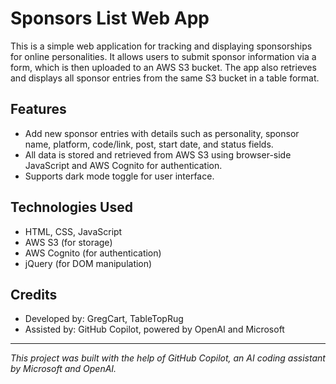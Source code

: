 # Sponsors List Web App

This is a simple web application for tracking and displaying sponsorships for online personalities. It allows users to submit sponsor information via a form, which is then uploaded to an AWS S3 bucket. The app also retrieves and displays all sponsor entries from the same S3 bucket in a table format.

## Features
- Add new sponsor entries with details such as personality, sponsor name, platform, code/link, post, start date, and status fields.
- All data is stored and retrieved from AWS S3 using browser-side JavaScript and AWS Cognito for authentication.
- Supports dark mode toggle for user interface.

## Technologies Used
- HTML, CSS, JavaScript
- AWS S3 (for storage)
- AWS Cognito (for authentication)
- jQuery (for DOM manipulation)

## Credits
- Developed by: GregCart, TableTopRug
- Assisted by: GitHub Copilot, powered by OpenAI and Microsoft

---

*This project was built with the help of GitHub Copilot, an AI coding assistant by Microsoft and OpenAI.*
